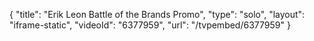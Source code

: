{
    "title": "Erik Leon Battle of the Brands Promo",
    "type": "solo",
    "layout": "iframe-static",
    "videoId": "6377959",
    "url": "\/tvpembed\/6377959"
}